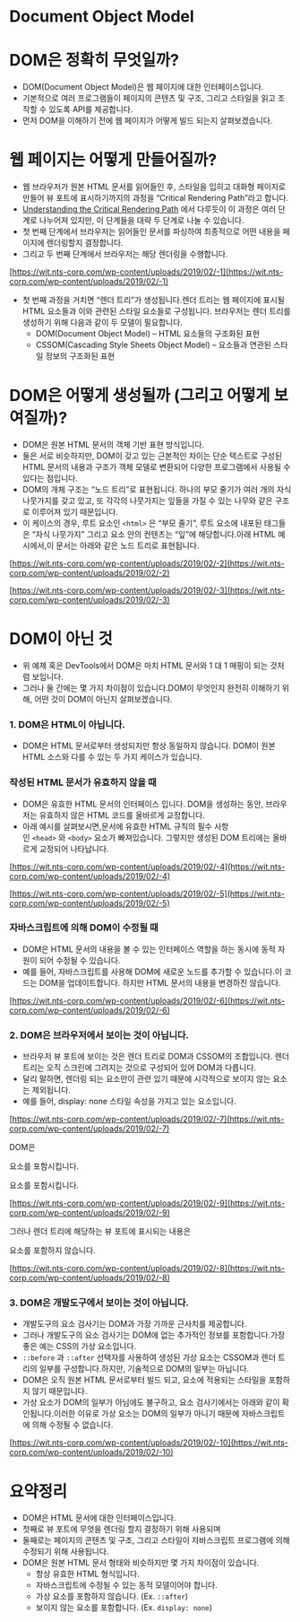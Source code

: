 # Document Object Model

# **DOM은 정확히 무엇일까?**

- DOM(Document Object Model)은 웹 페이지에 대한 인터페이스입니다.
- 기본적으로 여러 프로그램들이 페이지의 콘텐츠 및 구조, 그리고 스타일을 읽고 조작할 수 있도록 API를 제공합니다.
- 먼저 DOM을 이해하기 전에 웹 페이지가 어떻게 빌드 되는지 살펴보겠습니다.

# **웹 페이지는 어떻게 만들어질까?**

- 웹 브라우저가 원본 HTML 문서를 읽어들인 후, 스타일을 입히고 대화형 페이지로 만들어 뷰 포트에 표시하기까지의 과정을 “Critical Rendering Path”라고 합니다.
- [Understanding the Critical Rendering Path](https://bitsofco.de/understanding-the-critical-rendering-path/) 에서 다루듯이 이 과정은 여러 단계로 나누어져 있지만, 이 단계들을 대략 두 단계로 나눌 수 있습니다.
- 첫 번째 단계에서 브라우저는 읽어들인 문서를 파싱하여 최종적으로 어떤 내용을 페이지에 렌더링할지 결정합니다.
- 그리고 두 번째 단계에서 브라우저는 해당 렌더링을 수행합니다.

[https://wit.nts-corp.com/wp-content/uploads/2019/02/-1](https://wit.nts-corp.com/wp-content/uploads/2019/02/-1)

- 첫 번째 과정을 거치면 “렌더 트리”가 생성됩니다.렌더 트리는 웹 페이지에 표시될 HTML 요소들과 이와 관련된 스타일 요소들로 구성됩니다. 브라우저는 렌더 트리를 생성하기 위해 다음과 같이 두 모델이 필요합니다.
    - DOM(Document Object Model) – HTML 요소들의 구조화된 표현
    - CSSOM(Cascading Style Sheets Object Model) – 요소들과 연관된 스타일 정보의 구조화된 표현

# **DOM은 어떻게 생성될까 (그리고 어떻게 보여질까)?**

- DOM은 원본 HTML 문서의 객체 기반 표현 방식입니다.
- 둘은 서로 비슷하지만, DOM이 갖고 있는 근본적인 차이는 단순 텍스트로 구성된 HTML 문서의 내용과 구조가 객체 모델로 변환되어 다양한 프로그램에서 사용될 수 있다는 점입니다.
- DOM의 개체 구조는 “노드 트리”로 표현됩니다. 하나의 부모 줄기가 여러 개의 자식 나뭇가지를 갖고 있고, 또 각각의 나뭇가지는 잎들을 가질 수 있는 나무와 같은 구조로 이루어져 있기 때문입니다.
- 이 케이스의 경우, 루트 요소인 `<html>` 은 “부모 줄기”, 루트 요소에 내포된 태그들은 “자식 나뭇가지” 그리고 요소 안의 컨텐츠는 “잎”에 해당합니다.아래 HTML 예시에서,이 문서는 아래와 같은 노드 트리로 표현됩니다.

[https://wit.nts-corp.com/wp-content/uploads/2019/02/-2](https://wit.nts-corp.com/wp-content/uploads/2019/02/-2)

[https://wit.nts-corp.com/wp-content/uploads/2019/02/-3](https://wit.nts-corp.com/wp-content/uploads/2019/02/-3)

# **DOM이 아닌 것**

- 위 예제 혹은 DevTools에서 DOM은 마치 HTML 문서와 1 대 1 매핑이 되는 것처럼 보입니다.
- 그러나 둘 간에는 몇 가지 차이점이 있습니다.DOM이 무엇인지 완전히 이해하기 위해, 어떤 것이 DOM이 아닌지 살펴보겠습니다.

### **1. DOM은 HTML이 아닙니다.**

- DOM은 HTML 문서로부터 생성되지만 항상 동일하지 않습니다. DOM이 원본 HTML 소스와 다를 수 있는 두 가지 케이스가 있습니다.

### **작성된 HTML 문서가 유효하지 않을 때**

- DOM은 유효한 HTML 문서의 인터페이스 입니다. DOM을 생성하는 동안, 브라우저는 유효하지 않은 HTML 코드를 올바르게 교정합니다.
- 아래 예시를 살펴보시면,문서에 유효한 HTML 규칙의 필수 사항인 `<head>` 와 `<body>` 요소가 빠져있습니다. 그렇지만 생성된 DOM 트리에는 올바르게 교정되어 나타납니다.

[https://wit.nts-corp.com/wp-content/uploads/2019/02/-4](https://wit.nts-corp.com/wp-content/uploads/2019/02/-4)

[https://wit.nts-corp.com/wp-content/uploads/2019/02/-5](https://wit.nts-corp.com/wp-content/uploads/2019/02/-5)

### **자바스크립트에 의해 DOM이 수정될 때**

- DOM은 HTML 문서의 내용을 볼 수 있는 인터페이스 역할을 하는 동시에 동적 자원이 되어 수정될 수 있습니다.
- 예를 들어, 자바스크립트를 사용해 DOM에 새로운 노드를 추가할 수 있습니다.이 코드는 DOM을 업데이트합니다. 하지만 HTML 문서의 내용을 변경하진 않습니다.

[https://wit.nts-corp.com/wp-content/uploads/2019/02/-6](https://wit.nts-corp.com/wp-content/uploads/2019/02/-6)

### **2. DOM은 브라우저에서 보이는 것이 아닙니다.**

- 브라우저 뷰 포트에 보이는 것은 렌더 트리로 DOM과 CSSOM의 조합입니다. 렌더 트리는 오직 스크린에 그려지는 것으로 구성되어 있어 DOM과 다릅니다.
- 달리 말하면, 렌더링 되는 요소만이 관련 있기 때문에 시각적으로 보이지 않는 요소는 제외됩니다.
- 예를 들어, display: none 스타일 속성을 가지고 있는 요소입니다.

[https://wit.nts-corp.com/wp-content/uploads/2019/02/-7](https://wit.nts-corp.com/wp-content/uploads/2019/02/-7)

DOM은 <p> 요소를 포함시킵니다.

요소를 포함시킵니다.

[https://wit.nts-corp.com/wp-content/uploads/2019/02/-9](https://wit.nts-corp.com/wp-content/uploads/2019/02/-9)

그러나 렌더 트리에 해당하는 뷰 포트에 표시되는 내용은 <p> 요소를 포함하지 않습니다.

[https://wit.nts-corp.com/wp-content/uploads/2019/02/-8](https://wit.nts-corp.com/wp-content/uploads/2019/02/-8)

### **3. DOM은 개발도구에서 보이는 것이 아닙니다.**

- 개발도구의 요소 검사기는 DOM과 가장 가까운 근사치를 제공합니다.
- 그러나 개발도구의 요소 검사기는 DOM에 없는 추가적인 정보를 포함합니다.가장 좋은 예는 CSS의 가상 요소입니다.
- `::before` 과 `::after` 선택자를 사용하여 생성된 가상 요소는 CSSOM과 렌더 트리의 일부를 구성합니다.하지만, 기술적으로 DOM의 일부는 아닙니다.
- DOM은 오직 원본 HTML 문서로부터 빌드 되고, 요소에 적용되는 스타일을 포함하지 않기 때문입니다.
- 가상 요소가 DOM의 일부가 아님에도 불구하고, 요소 검사기에서는 아래와 같이 확인됩니다.이러한 이유로 가상 요소는 DOM의 일부가 아니기 때문에 자바스크립트에 의해 수정될 수 없습니다.

[https://wit.nts-corp.com/wp-content/uploads/2019/02/-10](https://wit.nts-corp.com/wp-content/uploads/2019/02/-10)

# **요약정리**

- DOM은 HTML 문서에 대한 인터페이스입니다.
- 첫째로 뷰 포트에 무엇을 렌더링 할지 결정하기 위해 사용되며
- 둘째로는 페이지의 콘텐츠 및 구조, 그리고 스타일이 자바스크립트 프로그램에 의해 수정되기 위해 사용됩니다.
- DOM은 원본 HTML 문서 형태와 비슷하지만 몇 가지 차이점이 있습니다.
    - 항상 유효한 HTML 형식입니다.
    - 자바스크립트에 수정될 수 있는 동적 모델이어야 합니다.
    - 가상 요소를 포함하지 않습니다. (Ex. `::after`)
    - 보이지 않는 요소를 포함합니다. (Ex. `display: none`)